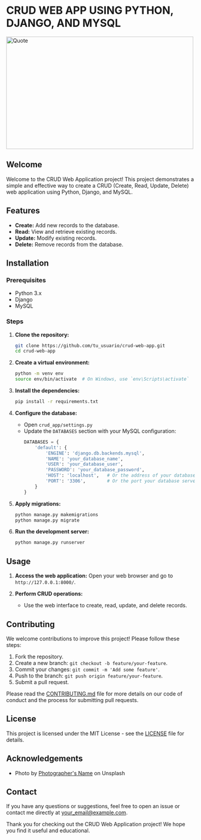 # CRUD WEB APP USING PYTHON, DJANGO, AND MYSQL

<img src="https://images.unsplash.com/photo-1718414738167-0dd5de626229?q=80&w=870&auto=format&fit=crop&ixlib=rb-4.0.3&ixid=M3wxMjA3fDB8MHxwaG90by1wYWdlfHx8fGVufDB8fHx8fA%3D%3D" alt="Quote" width="500" height="300"/>

## Welcome
Welcome to the CRUD Web Application project! This project demonstrates a simple and effective way to create a CRUD (Create, Read, Update, Delete) web application using Python, Django, and MySQL.

## Features
- **Create:** Add new records to the database.
- **Read:** View and retrieve existing records.
- **Update:** Modify existing records.
- **Delete:** Remove records from the database.

## Installation

### Prerequisites
- Python 3.x
- Django
- MySQL

### Steps
1. **Clone the repository:**
    ```bash
    git clone https://github.com/tu_usuario/crud-web-app.git
    cd crud-web-app
    ```

2. **Create a virtual environment:**
    ```bash
    python -m venv env
    source env/bin/activate  # On Windows, use `env\Scripts\activate`
    ```

3. **Install the dependencies:**
    ```bash
    pip install -r requirements.txt
    ```

4. **Configure the database:**
    - Open `crud_app/settings.py`
    - Update the `DATABASES` section with your MySQL configuration:
      ```python
      DATABASES = {
          'default': {
              'ENGINE': 'django.db.backends.mysql',
              'NAME': 'your_database_name',
              'USER': 'your_database_user',
              'PASSWORD': 'your_database_password',
              'HOST': 'localhost',   # Or the address of your database server
              'PORT': '3306',        # Or the port your database server is using
          }
      }
      ```

5. **Apply migrations:**
    ```bash
    python manage.py makemigrations
    python manage.py migrate
    ```

6. **Run the development server:**
    ```bash
    python manage.py runserver
    ```

## Usage
1. **Access the web application:**
   Open your web browser and go to `http://127.0.0.1:8000/`.

2. **Perform CRUD operations:**
   - Use the web interface to create, read, update, and delete records.

## Contributing
We welcome contributions to improve this project! Please follow these steps:
1. Fork the repository.
2. Create a new branch: `git checkout -b feature/your-feature`.
3. Commit your changes: `git commit -m 'Add some feature'`.
4. Push to the branch: `git push origin feature/your-feature`.
5. Submit a pull request.

Please read the [CONTRIBUTING.md](CONTRIBUTING.md) file for more details on our code of conduct and the process for submitting pull requests.

## License
This project is licensed under the MIT License - see the [LICENSE](LICENSE) file for details.

## Acknowledgements
- Photo by [Photographer's Name](https://unsplash.com/@photographer) on Unsplash

## Contact
If you have any questions or suggestions, feel free to open an issue or contact me directly at [your_email@example.com](mailto:your_email@example.com).

Thank you for checking out the CRUD Web Application project! We hope you find it useful and educational.

